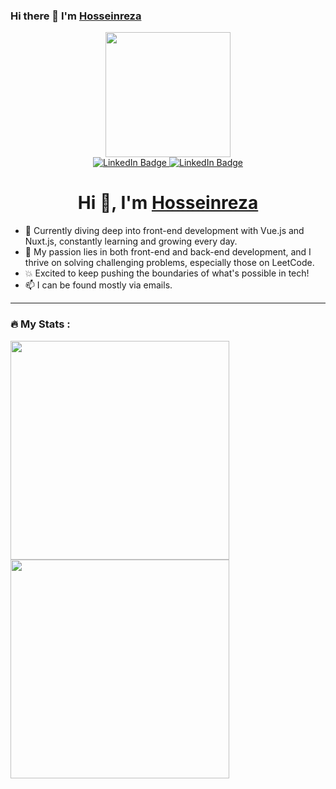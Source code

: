 ### Hi there 👋 I'm [Hosseinreza ](https://www.github.com/HosseinrezaAk)

<div id="header" align="center">
 
  <img src="https://media.giphy.com/media/765ccrAiB0g9z6EApL/giphy.gif?cid=ecf05e47tmcqbznc4ohxm2nvblb4dny5y3irg1w9ulnamsve&ep=v1_gifs_search&rid=giphy.gif&ct=g" width="200"/>
  <div id="badges">
  <a href="https://www.linkedin.com/in/hrakbari/">
    <img src="https://img.shields.io/badge/LinkedIn-blue?style=for-the-badge&logo=linkedin&logoColor=white" alt="LinkedIn Badge"/>
  </a>
  <a href="https://stackoverflow.com/users/7092547/hosseinreza">
    <img src="https://img.shields.io/badge/StackOverflow-orange?style=for-the-badge&logo=stackoverflow&logoColor=white" alt="LinkedIn Badge"/>
  </a>
</div>
</div>


<h1 align="center">Hi 👋, I'm <a href="https://HosseinrezaAk.github.io/" target="blank">
Hosseinreza</a></h1>


- 🔭 Currently diving deep into front-end development with Vue.js and Nuxt.js, constantly learning and growing every day.
- 💪 My passion lies in both front-end and back-end development, and I thrive on solving challenging problems, especially those on LeetCode.
- 💥 Excited to keep pushing the boundaries of what's possible in tech!
- 📫 I can be found mostly via emails.

---

### :fire: My Stats :
  <img  align="left"  src="https://github-readme-stats.vercel.app/api?username=HosseinrezaAk&theme=dark&show_icons=true&count_private=true" width="350"/>
  <img src="https://github-readme-streak-stats.herokuapp.com/?user=HosseinrezaAk&theme=dark&hide_border=false" width="350" /> 











